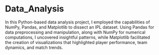 # Data_Analysis

In this Python-based data analysis project, I employed the capabilities of NumPy, Pandas, and Matplotlib to dissect an IPL dataset. Using Pandas for data preprocessing and manipulation, along with NumPy for numerical computations, I uncovered insightful patterns, while Matplotlib facilitated the creation of visualizations that highlighted player performance, team dynamics, and match trends.








